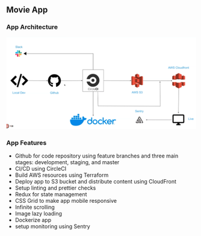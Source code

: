 ## Movie App

### App Architecture

![app architecture](src/img/app-arch.png)

### App Features

- Github for code repository using feature branches and three main stages: development, staging, and master
- CI/CD using CircleCI
- Build AWS resources using Terraform
- Deploy app to S3 bucket and distribute content using CloudFront
- Setup linting and prettier checks
- Redux for state management
- CSS Grid to make app mobile responsive
- Infinite scrolling
- Image lazy loading
- Dockerize app
- setup monitoring using Sentry
